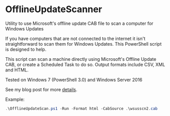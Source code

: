 # OfflineUpdateScanner
Utility to use Microsoft's offline update CAB file to scan a computer for Windows Updates

If you have computers that are not connected to the internet it isn't straightforward to scan them for Windows Updates. This PowerShell script is designed to help.

This script can scan a machine directly using Microsoft's Offline Update CAB, or create a Scheduled Task to do so. Output formats include CSV, XML and HTML.

Tested on Windows 7 (PowerShell 3.0) and Windows Server 2016


See my blog post for more [details](https://carisbrookelabs.wordpress.com/2019/05/23/offline-windows-update-scans-using-powershell/).

Example:
```PowerShell
.\OfflineUpdateScan.ps1 -Run -Format html -CabSource .\wsusscn2.cab
```
